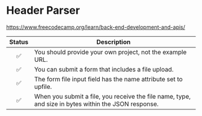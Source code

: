 # Header Parser

https://www.freecodecamp.org/learn/back-end-development-and-apis/ <br />

| Status | Description                                                                                          |
| :----: | ---------------------------------------------------------------------------------------------------- |
|   ✅   | You should provide your own project, not the example URL.                                            |
|   ✅   | You can submit a form that includes a file upload.                                                   |
|   ✅   | The form file input field has the name attribute set to upfile.                                      |
|   ✅   | When you submit a file, you receive the file name, type, and size in bytes within the JSON response. |
